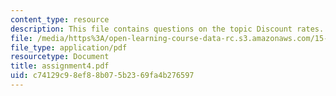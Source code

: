 ```yaml
---
content_type: resource
description: This file contains questions on the topic Discount rates.
file: /media/https%3A/open-learning-course-data-rc.s3.amazonaws.com/15-414-financial-management-summer-2003/c74129c98ef88b075b2369fa4b276597_assignment4.pdf
file_type: application/pdf
resourcetype: Document
title: assignment4.pdf
uid: c74129c9-8ef8-8b07-5b23-69fa4b276597
---
```


